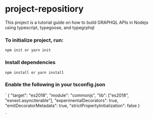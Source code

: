 # project-repositiory

This project is a tutorial guide on how to build GRAPHQL APIs in Nodejs using typescript, typegoose, and typegrphql

### To initialize project, run:

`npm init or yarn init`

### Install dependencies

`npm install or yarn install`

### Enable the following in your tsconfig.json

`
{
"target": "es2018",
"module": "commonjs",
"lib": ["es2018", "esnext.asynciterable"],
"experimentalDecorators": true,
"emitDecoratorMetadata": true,
"strictPropertyInitialization": false
}

`
